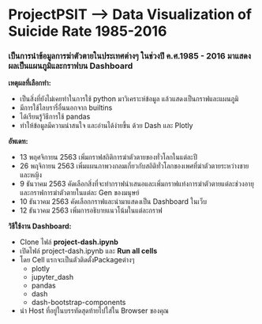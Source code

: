 # ProjectPSIT --> Data Visualization of Suicide Rate 1985-2016
### เป็นการนำข้อมูลการฆ่าตัวตายในประเทศต่างๆ ในช่วงปี ค.ศ.1985 - 2016 มาแสดงผลเป็นแผนภูมิและกราฟบน Dashboard

**เหตุผลที่เลือกทำ:**
* เป็นสิ่งที่ยังไม่เคยทําในการใช้ python มาวิเคราะห์ข้อมูล แล้วแสดงเป็นกราฟและแผนภูมิ
* มีการใช้ไลบรารี่อื่นนอกจาก builtins 
* ได้เรียนรู้วิธีการใช้ pandas
* ทำให้ข้อมูลมีความน่าสนใจ และอ่านได้ง่ายขึ้น ด้วย Dash และ Plotly

**อัพเดท:**
* 13 พฤศจิกายน 2563 เพิ่มกราฟสถิติการฆ่าตัวตายของทั่วโลกในแต่ละปี
* 26 พฤจิกายน 2563 เพิ่มแผนภาพวงกลมเกี่ยวกับสถิติทั่วโลกของเพศที่ฆ่าตัวตายระหว่างชายและหญิง
* 9 ธันวาคม 2563 คัดเลือกสิ่งที่จะทำกราฟนำเสนอและเพิ่มกราฟแท่งการฆ่าตัวตายแต่ละช่วงอายุและกราฟการฆ่าตัวตายในแต่ละ Gen ของมนุษย์
* 10 ธันวาคม 2563 คัดเลือกกราฟและนำมาแสดงเป็น Dashboard ในเว็บ
* 12 ธันวาคม 2563 เพิ่มการอธิบายแนวโน้มในแต่ละกราฟ

**วิธีใช้งาน Dashboard:**
* Clone ไฟล์ **project-dash.ipynb**
* เปิดไฟล์ project-dash.ipynb และ **Run all cells**
* โดย Cell แรกจะเป็นตัวติดตั้งPackageต่างๆ
  * plotly
  * jupyter_dash
  * pandas
  * dash
  * dash-bootstrap-components
* นำ Host ที่อยู่ในบรรทัดสุดท้ายไปใส่ใน Browser ของคุณ
